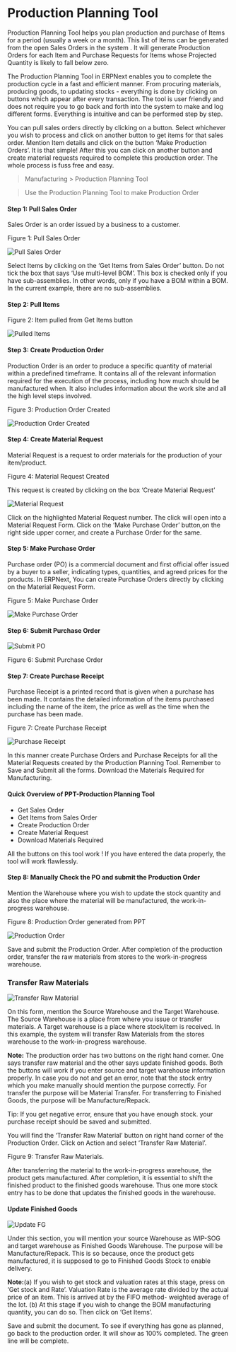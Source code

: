 # Production Planning Tool

Production Planning Tool helps you plan production and purchase of Items for a period (usually a week or a month). This list of Items can be generated from the open Sales Orders in the system . It will generate Production Orders for each Item and Purchase Requests for Items whose Projected Quantity is likely to fall below zero.

The Production Planning Tool in ERPNext enables you to complete the production cycle in a fast and efficient manner. From procuring materials, producing goods, to updating stocks - everything is done by clicking on buttons which appear after every transaction. The tool is user friendly and does not require you to go back and forth into the system to make and log different forms. Everything is intuitive and can be performed step by step. 

You can pull sales orders directly by clicking on a button. Select whichever you wish to process and click on another button to get items for that sales order. Mention Item details and click on the button ‘Make Production Orders’. It is that simple! After this you can click on another button and create material requests required to complete this production order. The whole process is fuss free and easy.

> Manufacturing > Production Planning Tool

> Use the Production Planning Tool to make Production Order

#### Step 1: Pull Sales Order

Sales Order is an order issued by a business to a customer. 

Figure 1: Pull Sales Order

![Pull Sales Order](/assets/frappe_io/images/erpnext/m-t-o-ppt-pull-so.png)

Select Items by clicking on the ‘Get Items from Sales Order’ button. Do not tick the box that says ‘Use multi-level BOM’. This box is checked only if you have sub-assemblies. In other words, only if you have a BOM within a BOM. In the current example, there are no sub-assemblies.

#### Step 2: Pull Items

Figure 2: Item pulled from Get Items button

![Pulled Items](/assets/frappe_io/images/erpnext/m-t-o-ppt-fetch-item.png)

#### Step 3: Create Production Order

Production Order is an order to produce a specific quantity of material within a predefined timeframe. It contains all of the relevant information required for the execution of the process, including how much should be manufactured when. It also includes information about the work site and all the high level steps involved.

Figure 3: Production Order Created

![Production Order Created](/assets/frappe_io/images/erpnext/m-t-o-ppt-po-jps-1.png)

#### Step 4: Create Material Request

Material Request is a request to order materials for the production of your item/product.

Figure 4: Material Request Created

This request is created by clicking on the box ‘Create Material Request’

![Material Request](/assets/frappe_io/images/erpnext/m-t-o-ppt-material-request-jps-1.png)


Click on the highlighted Material Request number. The click will open into a Material Request Form. Click on the ‘Make Purchase Order’ button,on the right side upper corner, and create a Purchase Order for the same.

#### Step 5: Make Purchase Order

Purchase order (PO) is a commercial document and first official offer issued by a buyer to a seller, indicating types, quantities, and agreed prices for the products. In ERPNext, You can create Purchase Orders directly by clicking on the Material Request Form.

Figure 5: Make Purchase Order

![Make Purchase Order](/assets/frappe_io/images/erpnext/m-t-o-ppt-make-po-jps-1.png)

#### Step 6: Submit Purchase Order

![Submit PO](/assets/frappe_io/images/erpnext/m-t-o-ppt-po-submit-jps-1.png)

Figure 6: Submit Purchase Order 

#### Step 7: Create Purchase Receipt

Purchase Receipt is a printed record that is given when a purchase has been made. It contains the detailed information of the items purchased including the name of the item, the price as well as the time when the purchase has been made.

Figure 7: Create Purchase Receipt

![Purchase Receipt](/assets/frappe_io/images/erpnext/m-t-o-ppt-purchase-receipt-jps-1.png)

In this manner create Purchase Orders and Purchase Receipts for all the Material Requests created by the Production Planning Tool. Remember to Save and Submit all the forms. Download the Materials Required for Manufacturing.


#### Quick Overview of PPT-Production Planning Tool

* Get Sales Order
* Get Items from Sales Order
* Create Production Order
* Create Material Request
* Download Materials Required


<i class="icon-lightbulb text-warning" style="font-size: 200%"></i> All the buttons on this tool work ! If you have entered the data properly, the tool will work flawlessly.

#### Step 8: Manually Check the PO and submit the Production Order

Mention the Warehouse where you wish to update the stock quantity and also the place where the material will be manufactured, the work-in-progress warehouse.

Figure 8: Production Order generated from PPT

![Production Order](/assets/frappe_io/images/erpnext/m-t-o-production-order-ppt-jps-1.png)

Save and submit the Production Order. After completion of the production order, transfer the raw materials from stores to the work-in-progress warehouse.

### Transfer Raw Materials 

![Transfer Raw Material](/assets/frappe_io/images/erpnext/m-t-o-transfer-rawmaterial-1.jpg)

On this form, mention the Source Warehouse and the Target Warehouse. The Source Warehouse is a place from where you issue or transfer materials. A Target warehouse is a place where stock/item is received. In this example, the system will  transfer Raw Materials from the stores warehouse to the work-in-progress warehouse. 

__Note:__ The production order has two buttons on the right hand corner. One says transfer raw material and the other says update finished goods. Both the buttons will work if  you enter source and target warehouse information properly. In case you do not and get an error, note that the stock entry which you make manually should mention the purpose correctly. For transfer the purpose will be Material Transfer. For transferring to Finished Goods, the purpose will be Manufacture/Repack.


<i class="icon-lightbulb text-warning" style="font-size: 200%"></i> Tip: If you get negative error, ensure that you have enough stock.  your purchase receipt should be saved and submitted.

You will find the ‘Transfer Raw Material’ button on right hand corner of the Production Order. Click on Action and select ‘Transfer Raw Material’. 

Figure 9: Transfer Raw Materials.

After transferring the material to the work-in-progress warehouse, the product gets manufactured. After completion, it is essential to shift the finished product to the finished goods warehouse. Thus one more stock entry has to be done that updates the finished goods in the warehouse. 

#### Update Finished Goods 

![Update FG](/assets/frappe_io/images/erpnext/m-t-o-finished-goods.jpg)

Under this section, you will mention your source Warehouse as WIP-SOG and target warehouse as Finished Goods  Warehouse. The purpose will be Manufacture/Repack. This is so because, once the product gets manufactured, it is supposed to go to Finished Goods Stock to enable delivery.

__Note:__(a) If you wish to get stock and valuation rates at this stage, press on ‘Get stock and Rate’. Valuation Rate is the average rate divided by the actual price of an item. This is arrived at by the FIFO method- weighted average of the lot.
(b) At this stage if you wish to change the BOM manufacturing quantity, you can do so. Then click on ‘Get Items’.

Save and submit the document. To see if everything has gone as planned, go back to the production order. It will show as 100% completed. The green line will be complete.


